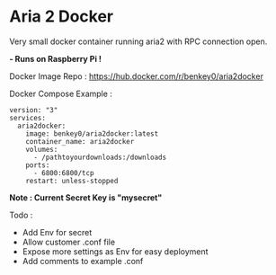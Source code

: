 # Aria 2 Docker

Very small docker container running aria2 with RPC connection open.

**- Runs on Raspberry Pi !**

Docker Image Repo : https://hub.docker.com/r/benkey0/aria2docker

Docker Compose Example :

``` 
version: "3"
services:
  aria2docker:
    image: benkey0/aria2docker:latest
    container_name: aria2docker
    volumes:
      - /pathtoyourdownloads:/downloads
    ports:
      - 6800:6800/tcp
    restart: unless-stopped
```

**Note : Current Secret Key is "mysecret"**

Todo :

- Add Env for secret
- Allow customer .conf file
- Expose more settings as Env for easy deployment
- Add comments to example .conf
